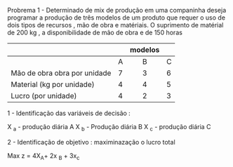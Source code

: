 Probrema 1 - Determinado de mix de produção em uma companinha deseja programar a produção de três modelos de um produto que requer o uso de dois tipos de recursos , mão de 
obra e matériais.
O suprimento de matérial de 200 kg , a disponibilidade de mão de obra e de 150 horas 


|           ||modelos ||
---------|---|:---:|--|
|        | A | B |C |
|Mão de obra obra por unidade | 7  | 3 | 6 |
| Material (kg por unidade)    | 4 | 4 | 5 |
|Lucro (por unidade)           | 4 | 2 | 3 |


1 - Identificação das variáveis de decisão :

X <sub>a</sub> - produção diária A
X <sub>b</sub> - Produção diária B
X <sub>c</sub> - produção diária C 

2 - Identificação de objetivo : maximinazação o lucro total 

Max z = 4X<sub>A</sub>+ 2x <sub>B</sub> + 3x<sub>c</sub>

